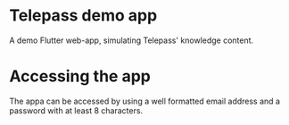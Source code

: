 # Telepass demo app

A demo Flutter web-app, simulating Telepass' knowledge content.

# Accessing the app

The appa can be accessed by using a well formatted email address and a password with at least 8 characters.


